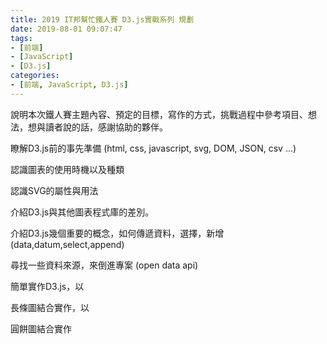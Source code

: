 ```yaml
---
title: 2019 IT邦幫忙鐵人賽 D3.js實戰系列 規劃
date: 2019-08-01 09:07:47
tags:
- [前端]
- [JavaScript]
- [D3.js]
categories: 
- [前端, JavaScript, D3.js]
---
```



說明本次鐵人賽主題內容、預定的目標，寫作的方式，挑戰過程中參考項目、想法，想與讀者說的話，感謝協助的夥伴。

瞭解D3.js前的事先準備 (html, css, javascript, svg, DOM, JSON, csv ...)

認識圖表的使用時機以及種類

認識SVG的屬性與用法

介紹D3.js與其他圖表程式庫的差別。

介紹D3.js幾個重要的概念，如何傳遞資料，選擇，新增 (data,datum,select,append)

尋找一些資料來源，來倒進專案 (open data api)

簡單實作D3.js，以

長條圖結合實作，以

圓餅圖結合實作








